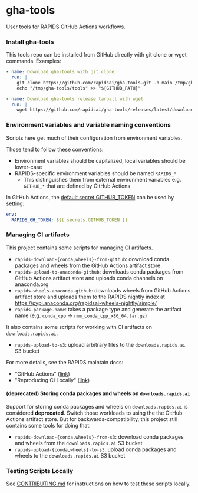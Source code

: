 # gha-tools

User tools for RAPIDS GitHub Actions workflows.

### Install gha-tools

This tools repo can be installed from GitHub directly with git clone or wget commands. Examples:
```yml
- name: Download gha-tools with git clone
  run: |
    git clone https://github.com/rapidsai/gha-tools.git -b main /tmp/gha-tools
    echo "/tmp/gha-tools/tools" >> "${GITHUB_PATH}"

- name: Download gha-tools release tarball with wget
  run: |
    wget https://github.com/rapidsai/gha-tools/releases/latest/download/tools.tar.gz -O - | tar -xz -C /usr/local/bin
```

### Environment variables and variable naming conventions

Scripts here get much of their configuration from environment variables.

Those tend to follow these conventions:

* Environment variables should be capitalized, local variables should be lower-case
* RAPIDS-specific environment variables should be named `RAPIDS_*`
    * This distinguishes them from external environment variables e.g. `GITHUB_*` that are defined by GitHub Actions

In GitHub Actions, the [default secret GITHUB_TOKEN](https://docs.github.com/en/actions/security-guides/automatic-token-authentication#using-the-github_token-in-a-workflow) can be used by setting:

```yaml
env:
  RAPIDS_GH_TOKEN: ${{ secrets.GITHUB_TOKEN }}
```

### Managing CI artifacts

This project contains some scripts for managing CI artifacts.

* `rapids-download-{conda,wheels}-from-github`: download conda packages and wheels from the GitHub Actions artifact store
* `rapids-upload-to-anaconda-github`: downloads conda packages from GitHub Actions artifact store and uploads conda channels on anaconda.org
* `rapids-wheels-anaconda-github`: downloads wheels from GitHub Actions artifact store and uploads them to the RAPIDS nightly index at https://pypi.anaconda.org/rapidsai-wheels-nightly/simple/
* `rapids-package-name`: takes a package type and generate the artifact name (e.g. `conda_cpp` -> `rmm_conda_cpp_x86_64.tar.gz`)

It also contains some scripts for working with CI artifacts on `downloads.rapids.ai`.

* `rapids-upload-to-s3`: upload arbitrary files to the `downloads.rapids.ai` S3 bucket

For more details, see the RAPIDS maintain docs:

* "GitHub Actions" ([link](https://docs.rapids.ai/resources/github-actions/))
* "Reproducing CI Locally" ([link](https://docs.rapids.ai/resources/reproducing-ci/))

#### (deprecated) Storing conda packages and wheels on `downloads.rapids.ai`

Support for storing conda packages and wheels on `downloads.rapids.ai` is considered **deprecated**.
Switch those workloads to using the the GitHub Actions artifact store.
But for backwards-compatibility, this project still contains some tools for doing that:

* `rapids-download-{conda,wheels}-from-s3`: download conda packages and wheels from the `downloads.rapids.ai` S3 bucket
* `rapids-upload-{conda,wheels}-to-s3`: upload conda packages and wheels to the `downloads.rapids.ai` S3 bucket

### Testing Scripts Locally

See [CONTRIBUTING.md](CONTRIBUTING.md) for instructions on how to test these scripts locally.
